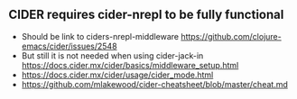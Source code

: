 ## CIDER requires cider-nrepl to be fully functional

- Should be link to ciders-nrepl-middleware https://github.com/clojure-emacs/cider/issues/2548
- But still it is not needed when using cider-jack-in https://docs.cider.mx/cider/basics/middleware_setup.html
- https://docs.cider.mx/cider/usage/cider_mode.html
- https://github.com/mlakewood/cider-cheatsheet/blob/master/cheat.md

